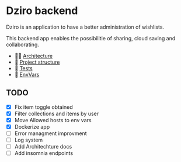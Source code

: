 #  Dziro backend

Dziro is an application to have a better administration of wishlists.

This backend app enables the possibilitie of sharing, cloud saving and collaborating.

- 👷‍♂️ [Architecture](./README/arq.md)
- 🧬 [Project structure](./README/structure.md)
- 🔬 [Tests](./README/test.md)
- 🚀 [EnvVars](./README/env.md)


## TODO
- [X] Fix item toggle obtained 
- [X] Filter collections and items by user
- [X] Move Allowed hosts to env vars
- [X] Dockerize app
- [ ] Error managment improvment
- [ ] Log system
- [ ] Add Architechture docs
- [ ] Add insomnia endpoints